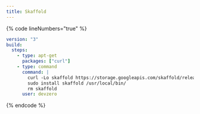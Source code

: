```yaml
---
title: Skaffold
---
```

{% code lineNumbers="true" %}
```yaml
version: "3"
build:
  steps:
    - type: apt-get
      packages: ["curl"]
    - type: command
      command: |
        curl -Lo skaffold https://storage.googleapis.com/skaffold/releases/latest/skaffold-linux-amd64 && \
        sudo install skaffold /usr/local/bin/
        rm skaffold
      user: devzero
```
{% endcode %}
